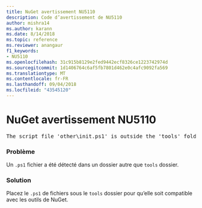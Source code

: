```yaml
---
title: NuGet avertissement NU5110
description: Code d’avertissement de NU5110
author: mishra14
ms.author: karann
ms.date: 8/14/2018
ms.topic: reference
ms.reviewer: anangaur
f1_keywords:
- NU5110
ms.openlocfilehash: 31c915b8129e2fed9442ecf8326ce1223742974d
ms.sourcegitcommit: 1d1406764c6af5fb7801d462e0c4afc9092fa569
ms.translationtype: MT
ms.contentlocale: fr-FR
ms.lasthandoff: 09/04/2018
ms.locfileid: "43545120"
---
```

# <a name="nuget-warning-nu5110"></a>NuGet avertissement NU5110
<pre>The script file 'other\init.ps1' is outside the 'tools' folder and hence will not be executed during installation of this package. Move it into the 'tools' folder.</pre>

### <a name="issue"></a>Problème

Un `.ps1` fichier a été détecté dans un dossier autre que `tools` dossier.


### <a name="solution"></a>Solution

Placez le `.ps1` de fichiers sous le `tools` dossier pour qu’elle soit compatible avec les outils de NuGet.

